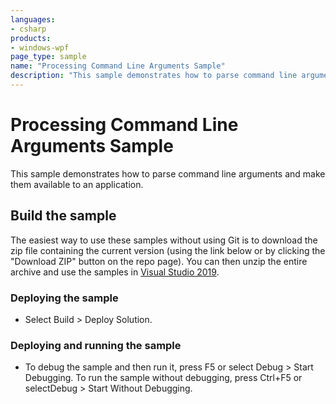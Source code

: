 ```yaml
---
languages:
- csharp
products:
- windows-wpf
page_type: sample
name: "Processing Command Line Arguments Sample"        
description: "This sample demonstrates how to parse command line arguments and make them available to an application."
---
```


# Processing Command Line Arguments Sample
This sample demonstrates how to parse command line arguments and make them available to an application.

## Build the sample
The easiest way to use these samples without using Git is to download the zip file containing the current version (using the link below or by clicking the "Download ZIP" button on the repo page). You can then unzip the entire archive and use the samples in [Visual Studio 2019](https://www.visualstudio.com/wpf-vs).

### Deploying the sample
- Select Build > Deploy Solution. 

### Deploying and running the sample
- To debug the sample and then run it, press F5 or select Debug >  Start Debugging. To run the sample without debugging, press Ctrl+F5 or selectDebug > Start Without Debugging. 


